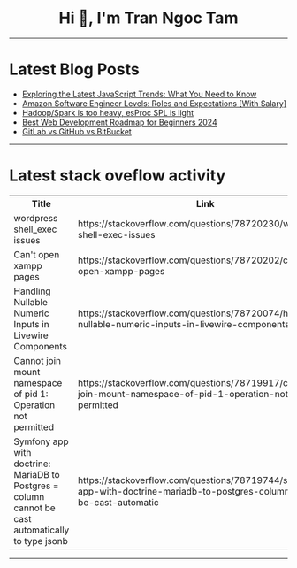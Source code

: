 <h1 align="center">Hi 👋, I'm Tran Ngoc Tam</h1>

---

# Latest Blog Posts 
<!-- BLOG-POST-LIST:START -->
- [Exploring the Latest JavaScript Trends: What You Need to Know](https://dev.to/ayushh/exploring-the-latest-javascript-trends-what-you-need-to-know-b4a)
- [Amazon Software Engineer Levels: Roles and Expectations [With Salary]](https://dev.to/alexr/amazon-software-engineer-levels-roles-and-expectations-with-salary-1017)
- [Hadoop/Spark is too heavy, esProc SPL is light](https://dev.to/esproc_spl/hadoopspark-is-too-heavy-esproc-spl-is-light-4bge)
- [Best Web Development Roadmap for Beginners 2024](https://dev.to/kushalkumarshaw/best-web-development-roadmap-for-beginners-2024-3df7)
- [GitLab vs GitHub vs BitBucket](https://dev.to/shariqahmed525/gitlab-vs-github-vs-bitbucket-1jc9)
<!-- BLOG-POST-LIST:END -->

---

# Latest stack oveflow activity
<table>
  <tr><th>Title</th><th>Link</th></tr>
  <!-- STACKOVERFLOW:START --><tr><td>wordpress shell_exec issues</td><td>https://stackoverflow.com/questions/78720230/wordpress-shell-exec-issues</td></tr><tr><td>Can&#39;t open xampp pages</td><td>https://stackoverflow.com/questions/78720202/cant-open-xampp-pages</td></tr><tr><td>Handling Nullable Numeric Inputs in Livewire Components</td><td>https://stackoverflow.com/questions/78720074/handling-nullable-numeric-inputs-in-livewire-components</td></tr><tr><td>Cannot join mount namespace of pid 1: Operation not permitted</td><td>https://stackoverflow.com/questions/78719917/cannot-join-mount-namespace-of-pid-1-operation-not-permitted</td></tr><tr><td>Symfony app with doctrine: MariaDB to Postgres = column cannot be cast automatically to type jsonb</td><td>https://stackoverflow.com/questions/78719744/symfony-app-with-doctrine-mariadb-to-postgres-column-cannot-be-cast-automatic</td></tr><!-- STACKOVERFLOW:END -->
</table>

---


